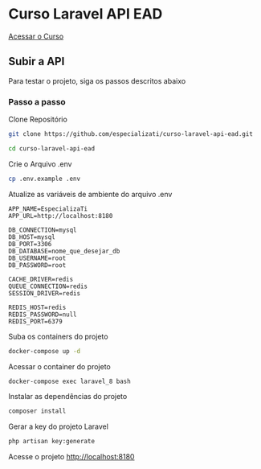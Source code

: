 
# Curso Laravel API EAD
[Acessar o Curso](https://academy.especializati.com.br/curso/criando-plataforma-ead-com-laravel)

## Subir a API
Para testar o projeto, siga os passos descritos abaixo

### Passo a passo
Clone Repositório
```sh
git clone https://github.com/especializati/curso-laravel-api-ead.git
```

```sh
cd curso-laravel-api-ead
```

Crie o Arquivo .env
```sh
cp .env.example .env
```


Atualize as variáveis de ambiente do arquivo .env
```dosini
APP_NAME=EspecializaTi
APP_URL=http://localhost:8180

DB_CONNECTION=mysql
DB_HOST=mysql
DB_PORT=3306
DB_DATABASE=nome_que_desejar_db
DB_USERNAME=root
DB_PASSWORD=root

CACHE_DRIVER=redis
QUEUE_CONNECTION=redis
SESSION_DRIVER=redis

REDIS_HOST=redis
REDIS_PASSWORD=null
REDIS_PORT=6379
```


Suba os containers do projeto
```sh
docker-compose up -d
```


Acessar o container do projeto
```sh
docker-compose exec laravel_8 bash
```


Instalar as dependências do projeto
```sh
composer install
```


Gerar a key do projeto Laravel
```sh
php artisan key:generate
```


Acesse o projeto
[http://localhost:8180](http://localhost:8180)
